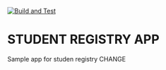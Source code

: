 [![Build and Test](https://github.com/nshivachev/DevOps-StudentRegistryApp-Exercise/actions/workflows/build_test.yml/badge.svg)](https://github.com/nshivachev/DevOps-StudentRegistryApp-Exercise/actions/workflows/build_test.yml)

# STUDENT REGISTRY APP
Sample app for studen registry CHANGE